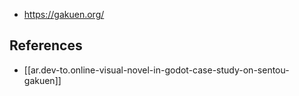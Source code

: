 
- https://gakuen.org/


## References

- [[ar.dev-to.online-visual-novel-in-godot-case-study-on-sentou-gakuen]]